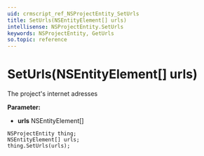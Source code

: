 ```yaml
---
uid: crmscript_ref_NSProjectEntity_SetUrls
title: SetUrls(NSEntityElement[] urls)
intellisense: NSProjectEntity.SetUrls
keywords: NSProjectEntity, GetUrls
so.topic: reference
---
```


# SetUrls(NSEntityElement[] urls)

The project's internet adresses

**Parameter:** 
 - **urls** NSEntityElement[]

```crmscript
NSProjectEntity thing;
NSEntityElement[] urls;
thing.SetUrls(urls);
```

